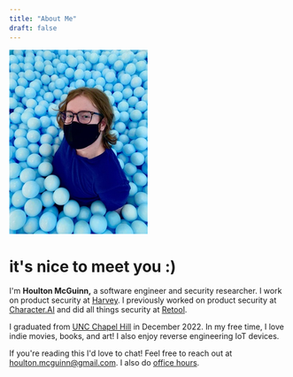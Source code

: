 ```yaml
---
title: "About Me"
draft: false
---
```


![me](/img/me-scaled.jpg)

# it's nice to meet you :)

I'm **Houlton McGuinn,** a software engineer and security researcher. I work on product security at [Harvey](https://harvey.ai). I previously worked on product security at [Character.AI](https://character.ai/) and did all things security at [Retool](https://retool.com).

I graduated from [UNC Chapel Hill](https://www.cs.unc.edu) in December 2022. In my free time, I love indie movies, books, and art! I also enjoy reverse engineering IoT devices.

If you're reading this I'd love to chat! Feel free to reach out at houlton.mcguinn@gmail.com. I also do [office hours](posts/office-hours).

